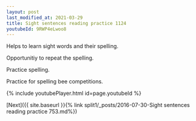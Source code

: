 ```yaml
---
layout: post
last_modified_at: 2021-03-29
title: Sight sentences reading practice 1124
youtubeId: 9RWP4eLwoo8
---
```

 
 
Helps to learn sight words and their spelling.

Opportunitiy to repeat the spelling. 

Practice spelling. 
 
Practice for spelling bee competitions. 
 
{% include youtubePlayer.html id=page.youtubeId %}
 
 

[Next]({{ site.baseurl }}{% link  split1/_posts/2016-07-30-Sight sentences reading practice 753.md%})
 
